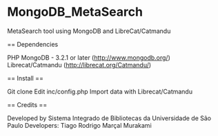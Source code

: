 # MongoDB_MetaSearch

MetaSearch tool using MongoDB and LibreCat/Catmandu

== Dependencies 

PHP
MongoDB - 3.2.1 or later (http://www.mongodb.org/)
Librecat/Catmandu (http://librecat.org/Catmandu/)

== Install == 

Git clone 
Edit inc/config.php
Import data with Librecat/Catmandu

== Credits ==

Developed by Sistema Integrado de Bibliotecas da Universidade de São Paulo
Developers: Tiago Rodrigo Marçal Murakami
